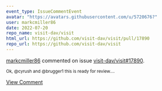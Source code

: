 ```yaml
---
event_type: IssueCommentEvent
avatar: "https://avatars.githubusercontent.com/u/5720676?"
user: markcmiller86
date: 2022-07-20
repo_name: visit-dav/visit
html_url: https://github.com/visit-dav/visit/pull/17890
repo_url: https://github.com/visit-dav/visit
---
```


<a href='https://github.com/markcmiller86' target='_blank'>markcmiller86</a> commented on issue <a href='https://github.com/visit-dav/visit/pull/17890' target='_blank'>visit-dav/visit#17890</a>.

<small>Ok, @cyrush and @brugger1 this is ready for review....</small>

<a href='https://github.com/visit-dav/visit/pull/17890' target='_blank'>View Comment</a>